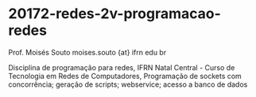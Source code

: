 # 20172-redes-2v-programacao-redes

Prof. Moisés Souto
moises.souto {at} ifrn edu br

Disciplina de programação para redes, IFRN Natal Central - Curso de Tecnologia em Redes de Computadores, Programação de sockets com concorrência; geração de scripts; webservice; acesso a banco de dados

